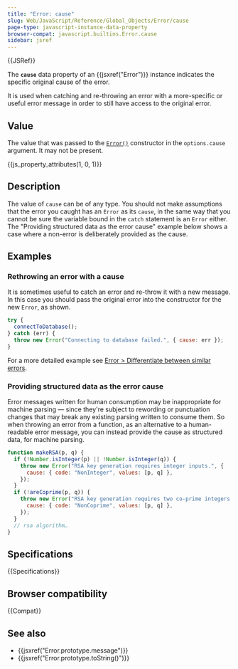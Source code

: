 ```yaml
---
title: "Error: cause"
slug: Web/JavaScript/Reference/Global_Objects/Error/cause
page-type: javascript-instance-data-property
browser-compat: javascript.builtins.Error.cause
sidebar: jsref
---
```


{{JSRef}}

The **`cause`** data property of an {{jsxref("Error")}} instance indicates the specific original cause of the error.

It is used when catching and re-throwing an error with a more-specific or useful error message in order to still have access to the original error.

## Value

The value that was passed to the [`Error()`](/en-US/docs/Web/JavaScript/Reference/Global_Objects/Error/Error) constructor in the `options.cause` argument. It may not be present.

{{js_property_attributes(1, 0, 1)}}

## Description

The value of `cause` can be of any type. You should not make assumptions that the error you caught has an `Error` as its `cause`, in the same way that you cannot be sure the variable bound in the `catch` statement is an `Error` either. The "Providing structured data as the error cause" example below shows a case where a non-error is deliberately provided as the cause.

## Examples

### Rethrowing an error with a cause

It is sometimes useful to catch an error and re-throw it with a new message.
In this case you should pass the original error into the constructor for the new `Error`, as shown.

```js
try {
  connectToDatabase();
} catch (err) {
  throw new Error("Connecting to database failed.", { cause: err });
}
```

For a more detailed example see [Error > Differentiate between similar errors](/en-US/docs/Web/JavaScript/Reference/Global_Objects/Error#differentiate_between_similar_errors).

### Providing structured data as the error cause

Error messages written for human consumption may be inappropriate for machine parsing — since they're subject to rewording or punctuation changes that may break any existing parsing written to consume them. So when throwing an error from a function, as an alternative to a human-readable error message, you can instead provide the cause as structured data, for machine parsing.

```js
function makeRSA(p, q) {
  if (!Number.isInteger(p) || !Number.isInteger(q)) {
    throw new Error("RSA key generation requires integer inputs.", {
      cause: { code: "NonInteger", values: [p, q] },
    });
  }
  if (!areCoprime(p, q)) {
    throw new Error("RSA key generation requires two co-prime integers.", {
      cause: { code: "NonCoprime", values: [p, q] },
    });
  }
  // rsa algorithm…
}
```

## Specifications

{{Specifications}}

## Browser compatibility

{{Compat}}

## See also

- {{jsxref("Error.prototype.message")}}
- {{jsxref("Error.prototype.toString()")}}
